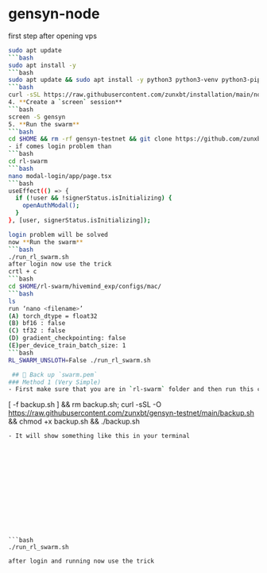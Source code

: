 # gensyn-node
first step after opening vps 
```bash
sudo apt update
```bash
sudo apt install -y
```bash
sudo apt update && sudo apt install -y python3 python3-venv python3-pip curl wget screen git lsof nano unzip iproute2
```bash
curl -sSL https://raw.githubusercontent.com/zunxbt/installation/main/node.sh | bash
4. **Create a `screen` session**
```bash
screen -S gensyn
5. **Run the swarm**
```bash
cd $HOME && rm -rf gensyn-testnet && git clone https://github.com/zunxbt/gensyn-testnet.git && chmod +x gensyn-testnet/gensyn.sh && ./gensyn-testnet/gensyn.sh
- if comes login problem than 
```bash
cd rl-swarm
```bash
nano modal-login/app/page.tsx
```bash
useEffect(() => {
  if (!user && !signerStatus.isInitializing) {
    openAuthModal(); 
  }
}, [user, signerStatus.isInitializing]);

login problem will be solved 
now **Run the swarm**
```bash
./run_rl_swarm.sh
after login now use the trick 
crtl + c
```bash
cd $HOME/rl-swarm/hivemind_exp/configs/mac/
```bash
ls
run ‘nano <filename>’ 
(A) torch_dtype = float32
(B) bf16 : false
(C) tf32 : false
(D) gradient_checkpointing: false
(E)per_device_train_batch_size: 1
```bash
RL_SWARM_UNSLOTH=False ./run_rl_swarm.sh

 ## 🔄️ Back up `swarm.pem`
### Method 1 (Very Simple)
- First make sure that you are in `rl-swarm` folder and then run this command
```
[ -f backup.sh ] && rm backup.sh; curl -sSL -O https://raw.githubusercontent.com/zunxbt/gensyn-testnet/main/backup.sh && chmod +x backup.sh && ./backup.sh
```
- It will show something like this in your terminal














```bash
./run_rl_swarm.sh

after login and running now use the trick 


